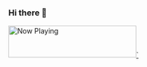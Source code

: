 ### Hi there 👋

<a href="https://spotify-now-playing-ivory-nine.vercel.app/now-playing?open">
    <img src="https://spotify-now-playing-ivory-nine.vercel.app/now-playing" width="256" height="64" alt="Now Playing">`
</a>
<!--
**daltontahy/daltontahy** is a ✨ _special_ ✨ repository because its `README.md` (this file) appears on your GitHub profile.

Here are some ideas to get you started:

- 🔭 I’m currently working on ...
- 🌱 I’m currently learning ...
- 👯 I’m looking to collaborate on ...
- 🤔 I’m looking for help with ...
- 💬 Ask me about ...
- 📫 How to reach me: ...
- 😄 Pronouns: ...
- ⚡ Fun fact: ...
-->
